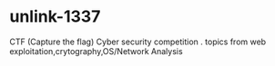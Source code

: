 # unlink-1337
CTF (Capture the flag) Cyber security competition . topics from web exploitation,crytography,OS/Network Analysis
